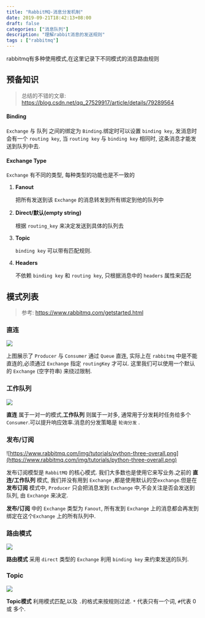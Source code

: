 ```yaml
---
title: "RabbitMQ-消息分发机制"
date: 2019-09-21T18:42:13+08:00
draft: false
categories: ["消息队列"]
description: "理解rabbit消息的发送规则"
tags : ["rabbitmq"]
---
```


rabbitmq有多种使用模式,在这里记录下不同模式的消息路由规则

<!--more-->

## 预备知识

>  总结的不错的文章: https://blog.csdn.net/qq_27529917/article/details/79289564

#### Binding

`Exchange` 与 队列 之间的绑定为 `Binding`.绑定时可以设置 `binding key`, 发消息时会有一个 `routing key`, 当 `routing key` 与 `binding key` 相同时, 这条消息才能发送到队列中去.

#### Exchange Type

`Exchange` 有不同的类型, 每种类型的功能也是不一致的

1. **Fanout**

   把所有发送到该 `Exchange` 的消息转发到所有绑定到他的队列中

2. **Direct/默认(empty string)**

   根据 `routing_key` 来决定发送到具体的队列去

3. **Topic**

   `binding key` 可以带有匹配规则.

4. **Headers**

   不依赖 `binding key` 和 `routing key`, 只根据消息中的 `headers` 属性来匹配


## 模式列表

> 参考: https://www.rabbitmq.com/getstarted.html

### 直连

![](https://www.rabbitmq.com/img/tutorials/python-one-overall.png)

上图展示了 `Producer` 与 `Consumer` 通过 `Queue` 直连,  实际上在 `rabbitmq` 中是不能直连的,必须通过 `Exchange` 指定 `routingKey` 才可以. 这里我们可以使用一个默认的 `Exchange` (空字符串) 来绕过限制.

### 工作队列

![](https://www.rabbitmq.com/img/tutorials/python-two.png)

**直连** 属于一对一的模式,**工作队列** 则属于一对多, 通常用于分发耗时任务给多个`Consumer`.可以提升响应效率.消息的分发策略是 `轮询分发` .

### 发布/订阅

![https://www.rabbitmq.com/img/tutorials/python-three-overall.png](https://www.rabbitmq.com/img/tutorials/python-three-overall.png)

发布订阅模型是 `RabbitMQ` 的核心模式. 我们大多数也是使用它来写业务.之前的 **直连/工作队列** 模式, 我们并没有用到 `Exchange` ,都是使用默认的空`exchange`.但是在 **发布订阅** 模式中, `Producer` 只会把消息发到 `Exchange` 中,不会关注是否会发送到队列, 由 `Exchange` 来决定. 

**发布/订阅** 中的 `Exchange` 类型为 `Fanout`, 所有发到 `Exchange` 上的消息都会再发到绑定在这个`Exchange` 上的所有队列中.

### 路由模式

![](https://www.rabbitmq.com/img/tutorials/python-four.png)

**路由模式** 采用 `direct` 类型的 `Exchange` 利用 `binding key` 来约束发送的队列.



### Topic

![](https://www.rabbitmq.com/img/tutorials/python-five.png)

**Topic模式** 利用模式匹配,以及 `.`的格式来按规则过滤. `*` 代表只有一个词, `#`代表 0 或 多个.

